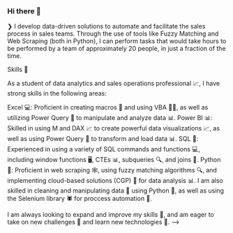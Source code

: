 ### Hi there 👋

❯ I develop data-driven solutions to automate and facilitate the sales process in sales teams. Through the use of tools like Fuzzy Matching and Web Scraping (both in Python), I can perform tasks that would take hours to be performed by a team of approximately 20 people, in just a fraction of the time.

Skills 💪

As a student of data analytics and sales operations professional 📈, I have strong skills in the following areas:

Excel 💻: Proficient in creating macros 🤖 and using VBA 🧑‍💼, as well as utilizing Power Query 🔌 to manipulate and analyze data 📊.
Power BI 📊: Skilled in using M and DAX 📈 to create powerful data visualizations 📈, as well as using Power Query 🔌 to transform and load data 📊.
SQL 💾: Experienced in using a variety of SQL commands and functions 💻, including window functions 🖥️, CTEs 📊, subqueries 🔍, and joins 🔗.
Python 🐍: Proficient in web scraping 🕸️, using fuzzy matching algorithms 🔍, and implementing cloud-based solutions (CGP) 🤖 for data analysis 📊. I am also skilled in cleaning and manipulating data 🧹 using Python 🐍, as well as using the Selenium library 🕷️ for proccess automation 🧪.

I am always looking to expand and improve my skills 🧠, and am eager to take on new challenges 💪 and learn new technologies 🤖.
-->
